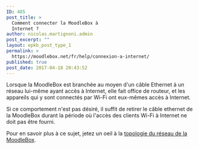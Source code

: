 ```yaml
---
ID: 485
post_title: >
  Comment connecter la MoodleBox à
  Internet ?
author: nicolas.martignoni.admin
post_excerpt: ""
layout: epkb_post_type_1
permalink: >
  https://moodlebox.net/fr/help/connexion-a-internet/
published: true
post_date: 2017-04-18 20:43:52
---
```

Lorsque la MoodleBox est branchée au moyen d'un câble Ethernet à un réseau lui-même ayant accès à Internet, elle fait office de routeur, et les appareils qui y sont connectés par Wi-Fi ont eux-mêmes accès à Internet.

Si ce comportement n'est pas désiré, il suffit de retirer le câble ethernet de la MoodleBox durant la période où l'accès des clients Wi-Fi à Internet ne doit pas être fourni.

Pour en savoir plus à ce sujet, jetez un oeil à la <a href="https://moodlebox.net/fr/help/topologie-du-reseau-de-la-moodlebox/">topologie du réseau de la MoodleBox</a>.